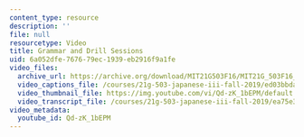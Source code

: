 ```yaml
---
content_type: resource
description: ''
file: null
resourcetype: Video
title: Grammar and Drill Sessions
uid: 6a052dfe-7676-79ec-1939-eb2916f9a1fe
video_files:
  archive_url: https://archive.org/download/MIT21G503F16/MIT21G_503F16_track03_en_300k.mp4
  video_captions_file: /courses/21g-503-japanese-iii-fall-2019/ed03bbda5b955410b0ef9c7ff93de35a_Qd-zK_1bEPM.vtt
  video_thumbnail_file: https://img.youtube.com/vi/Qd-zK_1bEPM/default.jpg
  video_transcript_file: /courses/21g-503-japanese-iii-fall-2019/ea75e3cd84a830692b4ad89a05642cba_Qd-zK_1bEPM.pdf
video_metadata:
  youtube_id: Qd-zK_1bEPM
---
```

